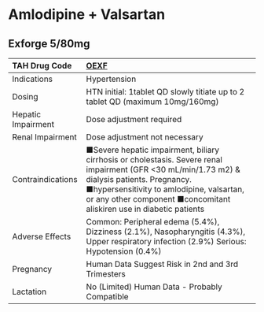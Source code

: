 # Amlodipine + Valsartan

## Exforge 5/80mg

| TAH Drug Code      | [OEXF](https://www.tahsda.org.tw/drugs/hissearch.php?drug_code=OEXF)                                                                                                                                                                                              |
|:-------------------|:------------------------------------------------------------------------------------------------------------------------------------------------------------------------------------------------------------------------------------------------------------------|
| Indications        | Hypertension                                                                                                                                                                                                                                                      |
| Dosing             | HTN initial: 1tablet QD slowly titiate up to 2 tablet QD (maximum 10mg/160mg)                                                                                                                                                                                     |
| Hepatic Impairment | Dose adjustment required                                                                                                                                                                                                                                          |
| Renal Impairment   | Dose adjustment not necessary                                                                                                                                                                                                                                     |
| Contraindications  | ■Severe hepatic impairment, biliary cirrhosis or cholestasis. Severe renal impairment (GFR <30 mL/min/1.73 m2) & dialysis patients. Pregnancy. ■hypersensitivity to amlodipine, valsartan, or any other component ■concomitant aliskiren use in diabetic patients |
| Adverse Effects    | Common: Peripheral edema (5.4%), Dizziness (2.1%), Nasopharyngitis (4.3%), Upper respiratory infection (2.9%) Serious: Hypotension (0.4%)                                                                                                                         |
| Pregnancy          | Human Data Suggest Risk in 2nd and 3rd Trimesters                                                                                                                                                                                                                 |
| Lactation          | No (Limited) Human Data - Probably Compatible                                                                                                                                                                                                                     |

